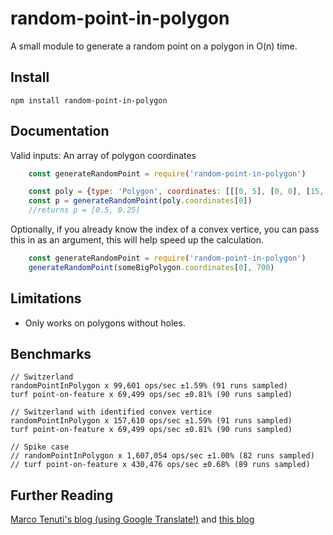 # random-point-in-polygon
A small module to generate a random point on a polygon in O(n) time.

## Install
````
npm install random-point-in-polygon
````

## Documentation
Valid inputs: An array of polygon coordinates

````js
    const generateRandomPoint = require('random-point-in-polygon')

    const poly = {type: 'Polygon', coordinates: [[[0, 5], [0, 0], [15, 0], [1, 0.5], [0, 5]]]}
    const p = generateRandomPoint(poly.coordinates[0])
    //returns p = [0.5, 0.25]
````

Optionally, if you already know the index of a convex vertice, you can pass this in as an argument, this will help speed up the calculation.

````js
    const generateRandomPoint = require('random-point-in-polygon')
    generateRandomPoint(someBigPolygon.coordinates[0], 700)
````

## Limitations
- Only works on polygons without holes.

## Benchmarks

````
// Switzerland
randomPointInPolygon x 99,601 ops/sec ±1.59% (91 runs sampled)
turf point-on-feature x 69,499 ops/sec ±0.81% (90 runs sampled)

// Switzerland with identified convex vertice
randomPointInPolygon x 157,610 ops/sec ±1.59% (91 runs sampled)
turf point-on-feature x 69,499 ops/sec ±0.81% (90 runs sampled)

// Spike case
// randomPointInPolygon x 1,607,054 ops/sec ±1.00% (82 runs sampled)
// turf point-on-feature x 430,476 ops/sec ±0.68% (89 runs sampled)
````

## Further Reading
[Marco Tenuti's blog (using Google Translate!)](http://www.tencas.com/blog/articolo.asp?articolo=1174) and [this blog](http://www.alecjacobson.com/weblog/?p=1256)

